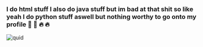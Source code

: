 ### I do html stuff I also do java stuff but im bad at that shit so like yeah I do python stuff aswell but nothing worthy to go onto my profile 🙌 🙌 🔥 🔥

![quid](https://user-images.githubusercontent.com/70628884/135369005-d124c30b-cd67-499e-92fd-a99d87e0e5a6.gif)
